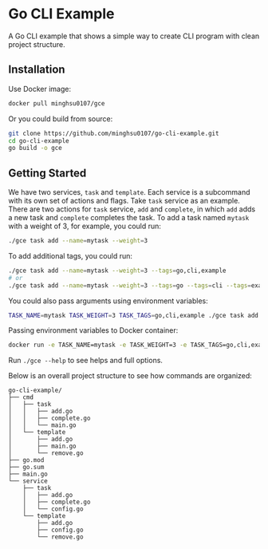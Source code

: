 # Go CLI Example
A Go CLI example that shows a simple way to create CLI program with clean project structure.
## Installation
Use Docker image:
```bash
docker pull minghsu0107/gce
```
Or you could build from source:
```bash
git clone https://github.com/minghsu0107/go-cli-example.git
cd go-cli-example
go build -o gce
```
## Getting Started
We have two services, `task` and `template`. Each service is a subcommand with its own set of actions and flags. Take `task` service as an example. There are two actions for `task` service, `add` and `complete`, in which `add` adds a new task and `complete` completes the task. To add a task named `mytask` with a weight of 3, for example, you could run:
```bash
./gce task add --name=mytask --weight=3
```
To add additional tags, you could run:
```bash
./gce task add --name=mytask --weight=3 --tags=go,cli,example
# or
./gce task add --name=mytask --weight=3 --tags=go --tags=cli --tags=example
```
You could also pass arguments using environment variables:
```bash
TASK_NAME=mytask TASK_WEIGHT=3 TASK_TAGS=go,cli,example ./gce task add
```
Passing environment variables to Docker container:
```bash
docker run -e TASK_NAME=mytask -e TASK_WEIGHT=3 -e TASK_TAGS=go,cli,example minghsu0107/gce task add
```
Run `./gce --help` to see helps and full options.

Below is an overall project structure to see how commands are organized:
```
go-cli-example/
├── cmd
│   ├── task
│   │   ├── add.go
│   │   ├── complete.go
│   │   └── main.go
│   └── template
│       ├── add.go
│       ├── main.go
│       └── remove.go
├── go.mod
├── go.sum
├── main.go
└── service
    ├── task
    │   ├── add.go
    │   ├── complete.go
    │   └── config.go
    └── template
        ├── add.go
        ├── config.go
        └── remove.go
```
